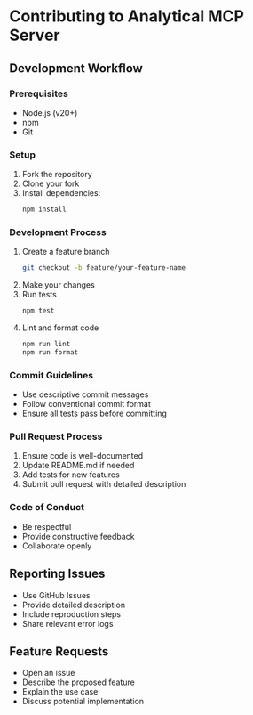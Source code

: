 # Contributing to Analytical MCP Server

## Development Workflow

### Prerequisites
- Node.js (v20+)
- npm
- Git

### Setup
1. Fork the repository
2. Clone your fork
3. Install dependencies:
   ```bash
   npm install
   ```

### Development Process
1. Create a feature branch
   ```bash
   git checkout -b feature/your-feature-name
   ```
2. Make your changes
3. Run tests
   ```bash
   npm test
   ```
4. Lint and format code
   ```bash
   npm run lint
   npm run format
   ```

### Commit Guidelines
- Use descriptive commit messages
- Follow conventional commit format
- Ensure all tests pass before committing

### Pull Request Process
1. Ensure code is well-documented
2. Update README.md if needed
3. Add tests for new features
4. Submit pull request with detailed description

### Code of Conduct
- Be respectful
- Provide constructive feedback
- Collaborate openly

## Reporting Issues
- Use GitHub Issues
- Provide detailed description
- Include reproduction steps
- Share relevant error logs

## Feature Requests
- Open an issue
- Describe the proposed feature
- Explain the use case
- Discuss potential implementation
